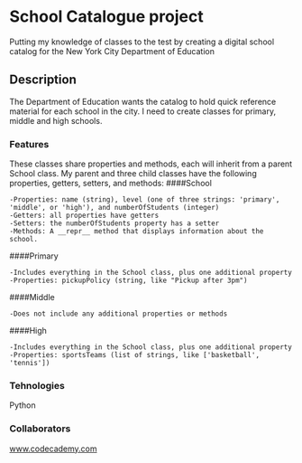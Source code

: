 # School Catalogue project
Putting my knowledge of classes to the test by creating a digital school catalog for the New York City Department of Education
## Description
The Department of Education wants the catalog to hold quick reference material for each school in the city.
I need to create classes for primary, middle and high schools. 
### Features
These classes share properties and methods, each will inherit from a parent School class. My parent and three child classes have the following properties, getters, setters, and methods:
####School

    -Properties: name (string), level (one of three strings: 'primary', 'middle', or 'high'), and numberOfStudents (integer)
    -Getters: all properties have getters
    -Setters: the numberOfStudents property has a setter
    -Methods: A __repr__ method that displays information about the school.

####Primary

    -Includes everything in the School class, plus one additional property
    -Properties: pickupPolicy (string, like "Pickup after 3pm")

####Middle

    -Does not include any additional properties or methods

####High

    -Includes everything in the School class, plus one additional property
    -Properties: sportsTeams (list of strings, like ['basketball', 'tennis'])

### Tehnologies
Python

### Collaborators
www.codecademy.com
